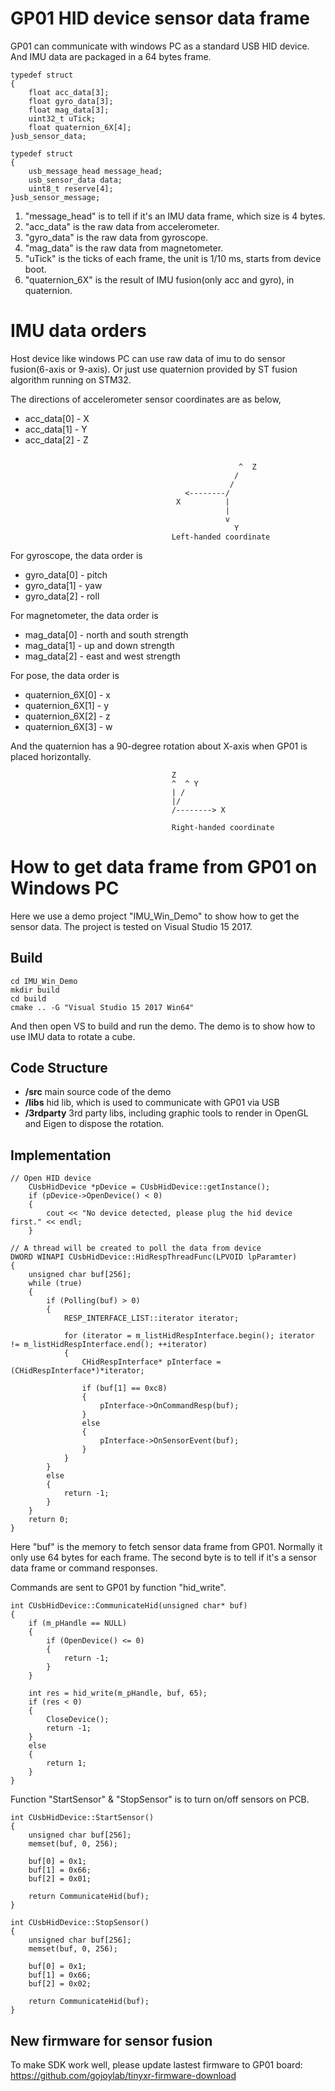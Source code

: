 # **GP01 HID device sensor data frame**
GP01 can communicate with windows PC as a standard USB HID device. And IMU data are packaged in a 64 bytes frame.
```
typedef struct  
{
    float acc_data[3];
    float gyro_data[3];
    float mag_data[3];
    uint32_t uTick;
    float quaternion_6X[4];
}usb_sensor_data;

typedef struct  
{
    usb_message_head message_head;
    usb_sensor_data data;
    uint8_t reserve[4];
}usb_sensor_message;
```
1.  "message_head" is to tell if it's an IMU data frame, which size is 4 bytes.
2.  "acc_data" is the raw data from accelerometer.
3.  "gyro_data" is the raw data from gyroscope.
4.  "mag_data" is the raw data from magnetometer.
5.  "uTick" is the ticks of each frame, the unit is 1/10 ms, starts from device boot.
6.  "quaternion_6X" is the result of IMU fusion(only acc and gyro), in quaternion.

# **IMU data orders**
Host device like windows PC can use raw data of imu to do sensor fusion(6-axis or 9-axis). Or just use quaternion provided by ST fusion algorithm running on STM32.

The directions of accelerometer sensor coordinates are as below, 
- acc_data[0] - X 
- acc_data[1] - Y 
- acc_data[2] - Z
```
                            
                                                   ^  Z
                                                  /
                                                 / 
                                       <--------/
                                     X          |
                                                |
                                                v
                                                  Y
                                    Left-handed coordinate
```


For gyroscope, the data order is 
- gyro_data[0] - pitch
- gyro_data[1] - yaw
- gyro_data[2] - roll

For magnetometer, the data order is
- mag_data[0] - north and south strength
- mag_data[1] - up and down strength
- mag_data[2] - east and west strength

For pose, the data order is
- quaternion_6X[0] - x
- quaternion_6X[1] - y
- quaternion_6X[2] - z
- quaternion_6X[3] - w

And the quaternion has a 90-degree rotation about X-axis when GP01 is placed horizontally.
```
                                    Z     
                                    ^  ^ Y
                                    | /
                                    |/ 
                                    /--------> X
                                    
                                    Right-handed coordinate
```


# **How to get data frame from GP01 on Windows PC**
Here we use a demo project "IMU_Win_Demo" to show how to get the sensor data.
The project is tested on Visual Studio 15 2017.
## Build
```
cd IMU_Win_Demo
mkdir build
cd build
cmake .. -G "Visual Studio 15 2017 Win64"
```
And then open VS to build and run the demo. The demo is to show how to use IMU data to rotate a cube.

## Code Structure
- **/src**       main source code of the demo
- **/libs**      hid lib, which is used to communicate with GP01 via USB
- **/3rdparty**  3rd party libs, including graphic tools to render in OpenGL and Eigen to dispose the rotation.

## Implementation
```
// Open HID device
    CUsbHidDevice *pDevice = CUsbHidDevice::getInstance();
    if (pDevice->OpenDevice() < 0)
    {
        cout << "No device detected, please plug the hid device first." << endl;
    }
    
// A thread will be created to poll the data from device 
DWORD WINAPI CUsbHidDevice::HidRespThreadFunc(LPVOID lpParamter)
{
    unsigned char buf[256];
    while (true)
    {
        if (Polling(buf) > 0)
        {
            RESP_INTERFACE_LIST::iterator iterator;

            for (iterator = m_listHidRespInterface.begin(); iterator != m_listHidRespInterface.end(); ++iterator)
            {
                CHidRespInterface* pInterface = (CHidRespInterface*)*iterator;

                if (buf[1] == 0xc8)
                {
                    pInterface->OnCommandResp(buf);
                }
                else
                {
                    pInterface->OnSensorEvent(buf);
                }
            }
        }
        else
        {
            return -1;
        }
    }
    return 0;
}
```
Here "buf" is the memory to fetch sensor data frame from GP01. Normally it only use 64 bytes for each frame.
The second byte is to tell if it's a sensor data frame or command responses.

Commands are sent to GP01 by function "hid_write".
```
int CUsbHidDevice::CommunicateHid(unsigned char* buf)
{
    if (m_pHandle == NULL)
    {
        if (OpenDevice() <= 0)
        {
            return -1;
        }
    }

    int res = hid_write(m_pHandle, buf, 65);
    if (res < 0) 
    {
        CloseDevice();
        return -1;
    }
    else
    {
        return 1;
    }
}
```

Function "StartSensor" & "StopSensor" is to turn on/off sensors on PCB.
```
int CUsbHidDevice::StartSensor()
{
    unsigned char buf[256];
    memset(buf, 0, 256);

    buf[0] = 0x1;
    buf[1] = 0x66;
    buf[2] = 0x01;

    return CommunicateHid(buf);
}

int CUsbHidDevice::StopSensor()
{
    unsigned char buf[256];
    memset(buf, 0, 256);

    buf[0] = 0x1;
    buf[1] = 0x66;
    buf[2] = 0x02;

    return CommunicateHid(buf);
}
```

## New firmware for sensor fusion
To make SDK work well, please update lastest firmware to GP01 board: https://github.com/gojoylab/tinyxr-firmware-download
